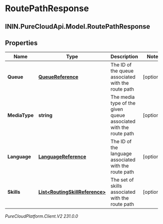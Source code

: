 # RoutePathResponse

## ININ.PureCloudApi.Model.RoutePathResponse

## Properties

|Name | Type | Description | Notes|
|------------ | ------------- | ------------- | -------------|
| **Queue** | [**QueueReference**](QueueReference) | The ID of the queue associated with the route path | [optional] |
| **MediaType** | **string** | The media type of the given queue associated with the route path | [optional] |
| **Language** | [**LanguageReference**](LanguageReference) | The ID of the language associated with the route path | [optional] |
| **Skills** | [**List&lt;RoutingSkillReference&gt;**](RoutingSkillReference) | The set of skills associated with the route path | [optional] |



_PureCloudPlatform.Client.V2 231.0.0_
